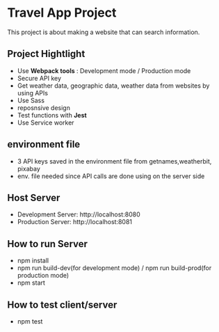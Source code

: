 # Travel App Project

This project is about making a website that can search information.


## Project Hightlight

- Use **Webpack tools** : Development mode / Production mode
- Secure API key
- Get weather data, geographic data, weather data from websites by using APIs 
- Use Sass
- reposnsive design
- Test functions with **Jest** 
- Use Service worker

## environment file

 - 3 API keys saved in the environment file from getnames,weatherbit, pixabay
 - env. file needed since API calls are done using on the server side

## Host Server

- Development Server: http://localhost:8080
- Production Server: http://localhost:8081

## How to run Server

- npm install
- npm run build-dev(for development mode) / npm run build-prod(for production mode)
- npm start

## How to test client/server

- npm test
